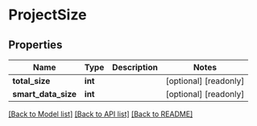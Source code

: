 # ProjectSize

## Properties
Name | Type | Description | Notes
------------ | ------------- | ------------- | -------------
**total_size** | **int** |  | [optional] [readonly] 
**smart_data_size** | **int** |  | [optional] [readonly] 

[[Back to Model list]](../README.md#documentation-for-models) [[Back to API list]](../README.md#documentation-for-api-endpoints) [[Back to README]](../README.md)


